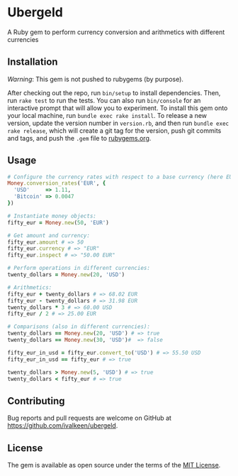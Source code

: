 # Ubergeld

A Ruby gem to perform currency conversion and arithmetics with different currencies

## Installation

*Warning*: This gem is not pushed to rubygems (by purpose).

After checking out the repo, run `bin/setup` to install dependencies. Then, run `rake test` to run the tests. You can also run `bin/console` for an interactive prompt that will allow you to experiment.
To install this gem onto your local machine, run `bundle exec rake install`. To release a new version, update the version number in `version.rb`, and then run `bundle exec rake release`, which will create a git tag for the version, push git commits and tags, and push the `.gem` file to [rubygems.org](https://rubygems.org).

## Usage

```ruby
# Configure the currency rates with respect to a base currency (here EUR):
Money.conversion_rates('EUR', {
  'USD'     => 1.11,
  'Bitcoin' => 0.0047
})

# Instantiate money objects:
fifty_eur = Money.new(50, 'EUR')

# Get amount and currency:
fifty_eur.amount # => 50
fifty_eur.currency # => "EUR"
fifty_eur.inspect # => "50.00 EUR"

# Perform operations in different currencies:
twenty_dollars = Money.new(20, 'USD')

# Arithmetics:
fifty_eur + twenty_dollars # => 68.02 EUR
fifty_eur - twenty_dollars # => 31.98 EUR
twenty_dollars * 3 # => 60.00 USD
fifty_eur / 2 # => 25.00 EUR

# Comparisons (also in different currencies):
twenty_dollars == Money.new(20, 'USD') # => true
twenty_dollars == Money.new(30, 'USD')#  => false

fifty_eur_in_usd = fifty_eur.convert_to('USD') # => 55.50 USD
fifty_eur_in_usd == fifty_eur # => true

twenty_dollars > Money.new(5, 'USD') # => true
twenty_dollars < fifty_eur # => true
```

## Contributing

Bug reports and pull requests are welcome on GitHub at https://github.com/ivalkeen/ubergeld.

## License

The gem is available as open source under the terms of the [MIT License](http://opensource.org/licenses/MIT).
